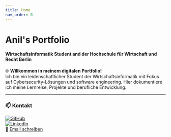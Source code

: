 ```yaml
---
title: Home
nav_order: 0
---
```


# Anil's Portfolio
#### Wirtschaftsinformatik Student and der Hochschule für Wirtschaft und Recht Berlin 

🌐 **Willkommen in meinem digitalen Portfolio!**  
Ich bin ein leidenschaftlicher Student der Wirtschaftsinformatik mit Fokus auf Cybersecurity-Lösungen und software engineering. Hier dokumentiere ich meine Lernreise, Projekte und berufliche Entwicklung.

---

<!--### 🛠️ Technical Skills

**Cyber Security**  
🔒 Penetration Testing Grundlagen  
🔐 Sicherheitsaudits & Risikoanalysen  
🌐 Netzwerksicherheit (Firewalls, IDS/IPS)  
📜 Compliance (DSGVO, ISO 27001)

**Software Engineering**  
💻 Sprachen: Python, Java, SQL, XML, HTML, CSS 
🛢️ Datenbanken: MySQL, MongoDB  
🌐 Web: React, Node.js, REST APIs  
⚙️ DevOps: Docker, Git, CI/CD Pipelines

--- -->

### 📫 Kontakt
[![GitHub](https://img.shields.io/badge/GitHub-Profile-blue?logo=github)](https://github.com/Emircan1122)  
[![LinkedIn](https://img.shields.io/badge/LinkedIn-Profil-%230A66C2?logo=linkedin)](www.linkedin.com/in/anil-emircan-öker-a2878430a)  
📧 [Email schreiben](mailto:aniloeker@hotmail.com)  